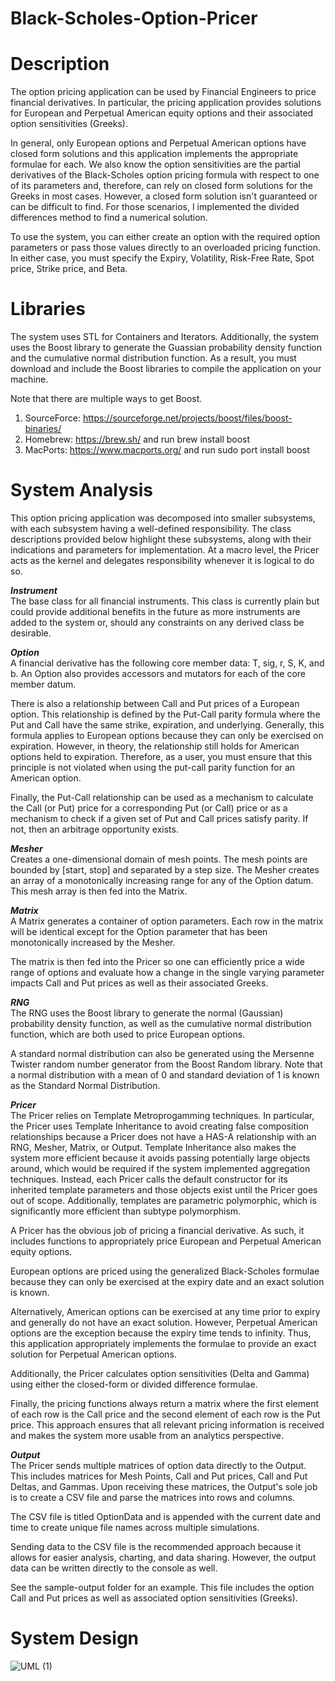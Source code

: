 # Black-Scholes-Option-Pricer

# Description
The option pricing application can be used by Financial Engineers to price financial derivatives. In particular, the pricing application provides solutions for European and Perpetual American equity options and their associated option sensitivities (Greeks).

In general, only European options and Perpetual American options have closed form solutions and this application implements the appropriate formulae for each. We also know the option sensitivities are the partial derivatives of the Black-Scholes option pricing formula with respect to one of its parameters and, therefore, can rely on closed form solutions for the Greeks in most cases. However, a closed form solution isn't guaranteed or can be difficult to find. For those scenarios, I implemented the divided differences method to find a numerical solution.

To use the system, you can either create an option with the required option parameters or pass those values directly to an overloaded pricing function. In either case, you must specify the Expiry, Volatility, Risk-Free Rate, Spot price, Strike price, and Beta.

# Libraries
The system uses STL for Containers and Iterators. Additionally, the system uses the Boost library to generate the Guassian probability density function and the cumulative normal distribution function. As a result, you must download and include the Boost libraries to compile the application on your machine. 

Note that there are multiple ways to get Boost. 
1. SourceForce: https://sourceforge.net/projects/boost/files/boost-binaries/
2. Homebrew: https://brew.sh/ and run brew install boost 
3. MacPorts: https://www.macports.org/ and run sudo port install boost 

# System Analysis
This option pricing application was decomposed into smaller subsystems, with each subsystem having a well-defined responsibility. The class descriptions provided below highlight these subsystems, along with their indications and parameters for implementation. At a macro level, the Pricer acts as the kernel and delegates responsibility whenever it is logical to do so.

***Instrument***\
The base class for all financial instruments. This class is currently plain but could provide additional benefits in the future as more instruments are added to the system or, should any constraints on any derived class be desirable.

***Option***\
A financial derivative has the following core member data: T, sig, r, S, K, and b. An Option also provides accessors and mutators for each of the core member datum.

There is also a relationship between Call and Put prices of a European option. This relationship is defined by the Put-Call parity formula where the Put and Call have the same strike, expiration, and underlying. Generally, this formula applies to European options because they can only be exercised on expiration. However, in theory, the relationship still holds for American options held to expiration. Therefore, as a user, you must ensure that this principle is not violated when using the put-call parity function for an American option.

Finally, the Put-Call relationship can be used as a mechanism to calculate the Call (or Put) price for a corresponding Put (or Call) price or as a mechanism to check if a given set of Put and Call prices satisfy parity. If not, then an arbitrage opportunity exists.

***Mesher***\
Creates a one-dimensional domain of mesh points. The mesh points are bounded by [start, stop] and separated by a step size. The Mesher creates an array of a monotonically increasing range for any of the Option datum. This mesh array is then fed into the Matrix.

***Matrix***\
A Matrix generates a container of option parameters. Each row in the matrix will be identical except for the Option parameter that has been monotonically increased by the Mesher.

The matrix is then fed into the Pricer so one can efficiently price a wide range of options and evaluate how a change in the single varying parameter impacts Call and Put prices as well as their associated Greeks.

***RNG***\
The RNG uses the Boost library to generate the normal (Gaussian) probability density function, as well as the cumulative normal distribution function, which are both used to price European options.

A standard normal distribution can also be generated using the Mersenne Twister random number generator from the Boost Random library. Note that a normal distribution with a mean of 0 and standard deviation of 1 is known as the Standard Normal Distribution.

***Pricer***\
The Pricer relies on Template Metroprogamming techniques. In particular, the Pricer uses Template Inheritance to avoid creating false composition relationships because a Pricer does not have a HAS-A relationship with an RNG, Mesher, Matrix, or Output. Template Inheritance also makes the system more efficient because it avoids passing potentially large objects around, which would be required if the system implemented aggregation techniques. Instead, each Pricer calls the default constructor for its inherited template parameters and those objects exist until the Pricer goes out of scope. Additionally, templates are parametric polymorphic, which is significantly more efficient than subtype polymorphism.

A Pricer has the obvious job of pricing a financial derivative. As such, it includes functions to appropriately price European and Perpetual American equity options.

European options are priced using the generalized Black-Scholes formulae because they can only be exercised at the expiry date and an exact solution is known.

Alternatively, American options can be exercised at any time prior to expiry and generally do not have an exact solution. However, Perpetual American options are the exception because the expiry time tends to infinity. Thus, this application appropriately implements the formulae to provide an exact solution for Perpetual American options. 

Additionally, the Pricer calculates option sensitivities (Delta and Gamma) using either the closed-form or divided difference formulae.

Finally, the pricing functions always return a matrix where the first element of each row is the Call price and the second element of each row is the Put price. This approach ensures that all relevant pricing information is received and makes the system more usable from an analytics perspective.

***Output***\
The Pricer sends multiple matrices of option data directly to the Output. This includes matrices for Mesh Points, Call and Put prices, Call and Put Deltas, and Gammas. Upon receiving these matrices, the Output's sole job is to create a CSV file and parse the matrices into rows and columns.

The CSV file is titled OptionData and is appended with the current date and time to create unique file names across multiple simulations.

Sending data to the CSV file is the recommended approach because it allows for easier analysis, charting, and data sharing. However, the output data can be written directly to the console as well.

See the sample-output folder for an example. This file includes the option Call and Put prices as well as associated option sensitivities (Greeks).

# System Design
![UML (1)](https://user-images.githubusercontent.com/12025538/90927449-2198a080-e3c3-11ea-9522-158d46427b8b.png)

